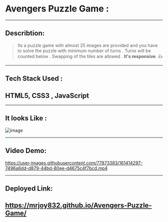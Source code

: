 # Avengers Puzzle Game :
---
## Describtion:
> Its a puzzle game with almost 25 images are provided and you have to solve the puzzle with minimum number of turns . Turns will be counted below . Swapping of the tiles are allowed . **It's responsive**.
👍 
---
## Tech Stack Used :
HTML5, CSS3 , JavaScript
---
---
## It looks Like :
![image](https://user-images.githubusercontent.com/77873383/161414304-a055976a-1cd5-432e-807c-e6f324bd1904.png)


---
## Video Demo:


https://user-images.githubusercontent.com/77873383/161414297-7496a6dd-d879-44bd-80ee-d4675c4f7bcd.mp4


---

## Deployed Link:
https://mrjoy832.github.io/Avengers-Puzzle-Game/
---
